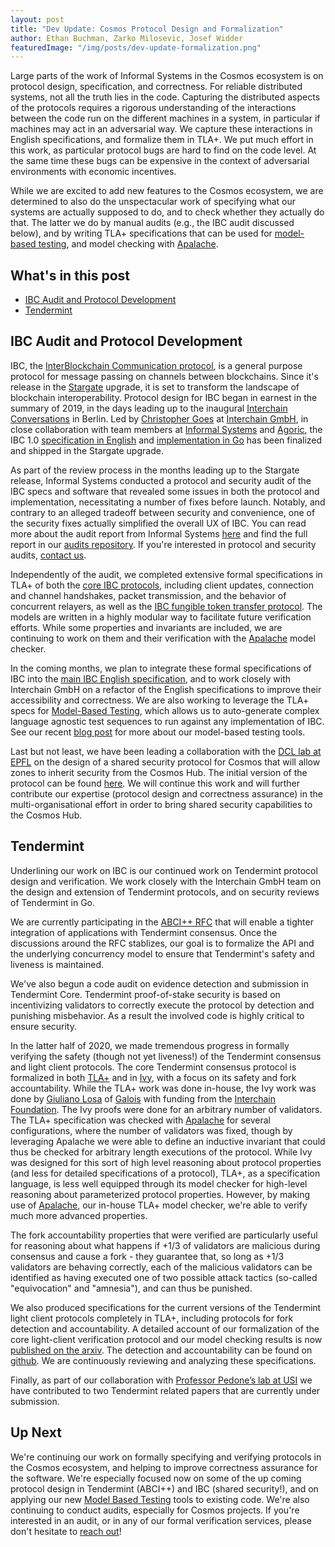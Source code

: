 ```yaml
---
layout: post
title: "Dev Update: Cosmos Protocol Design and Formalization"
author: Ethan Buchman, Zarko Milosevic, Josef Widder
featuredImage: "/img/posts/dev-update-formalization.png"
---
```



Large parts of the work of Informal Systems in the Cosmos ecosystem is on protocol design, specification,
and correctness. For reliable distributed systems, not all the truth lies in the code. Capturing the distributed aspects of the protocols requires a rigorous understanding of the interactions between
the code run on the different machines in a system, in particular if machines may act in an adversarial way. 
We capture these interactions in English specifications, and formalize them in TLA+. We put much effort in this work, as particular protocol bugs are hard to find on the code level. 
At the same time these bugs can be expensive in the context of adversarial environments with economic incentives.

While we are excited to add new features to the Cosmos ecosystem, we are determined to also do the unspectacular work of specifying what our systems are actually supposed to do, and to check whether they actually do that. The latter we do by manual audits (e.g., the IBC audit discussed below), and by writing TLA+ specifications that can be used for
[model-based testing](/2021/03/08/mbt-update), and model checking with [Apalache](/2021/03/08/apalache-update/).

## What's in this post

- [IBC Audit and Protocol Development](#ibc-audit-and-protocol-development)
- [Tendermint](#tendermint)

## IBC Audit and Protocol Development

IBC, the 
[InterBlockchain Communication protocol](https://cosmos.network/ibc), 
is a general purpose protocol
for message passing on channels between blockchains. Since it's release in the
[Stargate](http://stargate.cosmos.network/) upgrade, 
it is set to transform the landscape of blockchain interoperability.
Protocol design for IBC began in earnest in the summary of 2019, in the days leading up to the inaugural 
[Interchain
Conversations](https://www.youtube.com/playlist?list=PLdQIb0qr3pnC26093WyCfom9bQtVuTxCW) in Berlin. 
Led by 
[Christopher Goes](https://twitter.com/cwgoes?lang=en) at 
[Interchain GmbH](http://interchain.berlin/), 
in close collaboration with team members at 
[Informal Systems](http://informal.systems/)
and [Agoric](https://agoric.com/),
the IBC 1.0 
[specification in English](https://github.com/cosmos/ics) 
and 
[implementation in Go](https://github.com/cosmos/cosmos-sdk/tree/master/x/ibc) 
has been finalized and shipped in the Stargate upgrade.

As part of the review process in the months leading up to the Stargate release, 
Informal Systems conducted a protocol and security audit of the IBC specs and
software that revealed some issues in both the protocol and implementation, 
necessitating a number of fixes before launch. 
Notably, and contrary to an alleged tradeoff between security and convenience,
one of the security fixes actually simplified the overall UX of IBC.
You can read more about the audit report from Informal Systems
[here](https://twitter.com/informalinc/status/1351940252617814017)
and find the full report in our [audits
repository](https://github.com/informalsystems/audits/blob/main/IBC2020/report.pdf).
If you're interested in protocol and security audits, 
[contact us](mailto:hello@informal.systems).

Independently of the audit, we completed extensive formal specifications in TLA+ of both the 
[core IBC protocols](https://github.com/informalsystems/ibc-rs/tree/master/docs/spec/tla), 
including client updates, connection and channel handshakes, packet transmission, 
and the behavior of concurrent relayers,
as well as the 
[IBC fungible token transfer protocol](https://github.com/informalsystems/ibc-rs/tree/master/docs/spec/tla/fungible-token-transfer). 
The models are written in a highly modular way to facilitate future verification efforts. 
While some properties and invariants are included, we are continuing to work on them and
their verification with the [Apalache](http://apalache.informal.systems/) model checker.

In the coming months, we plan to integrate these formal specifications of IBC
into the [main IBC English specification](http://github.com/cosmos/ics), 
and to work closely with Interchain
GmbH on a refactor of the English specifications to improve their accessibility
and correctness. We are also working to leverage the TLA+ specs for 
[Model-Based Testing](/2021/03/08/mbt-update), which allows us to auto-generate complex language agnostic test sequences 
to run against any implementation of IBC. See our recent 
[blog post](/2021/03/08/mbt-update) for more about our model-based testing
tools.

Last but not least, we have been leading a collaboration with the [DCL lab at EPFL](https://dcl.epfl.ch/site/) on the design of a shared security protocol for Cosmos that will allow zones to inherit security from the Cosmos Hub. The initial version of the protocol can be found [here](https://github.com/informalsystems/cross-chain-validation/blob/main/spec/valset-update-protocol.md). We will continue this work and will further contribute our expertise (protocol design and correctness assurance) in the multi-organisational effort in order to bring shared security capabilities to the Cosmos Hub.

## Tendermint

Underlining our work on IBC is our continued work on Tendermint protocol design
and verification. We work closely with the Interchain GmbH team on the design
and extension of Tendermint protocols, and on security reviews of Tendermint in
Go.

We are currently participating in the [ABCI++ RFC](https://github.com/tendermint/spec/pull/254) that will enable a tighter integration of applications with Tendermint consensus. Once the discussions around the RFC stablizes, our goal is to formalize the API and the underlying concurrency model to ensure that Tendermint's safety and liveness is maintained.

We've also begun a code audit on evidence detection and submission in Tendermint Core. Tendermint proof-of-stake security is based on incentivizing validators to correctly execute the protocol by detection and punishing misbehavior. As a result the involved code is highly critical to ensure security.

In the latter half of 2020, we made tremendous progress in formally
verifying the safety (though not yet liveness!) of the Tendermint consensus and light client protocols. 
The core Tendermint consensus protocol is formalized in both
[TLA+](https://github.com/tendermint/spec/tree/2f590a6/rust-spec/tendermint-accountability)
and in 
[Ivy](https://github.com/tendermint/spec/tree/66e9106/ivy-proofs), 
with a focus on its safety and fork accountability.
While the TLA+ work was done in-house, the Ivy work was done by [Giuliano Losa](https://www.losa.fr/) of [Galois](https://galois.com/)
with funding from the [Interchain Foundation](http://interchain.io/). 
The Ivy proofs were done for an arbitrary number of validators. 
The TLA+ specification was checked with [Apalache](https://apalache.informal.systems/) for several configurations, where the number of validators was fixed,
though by leveraging Apalache we were able to define an inductive invariant that
could thus be checked for arbitrary length executions of the protocol.
While Ivy was designed for this sort of high level reasoning about protocol properties (and
less for detailed specifications of a protocol), TLA+, as a specification
language, is less well equipped through its model checker for high-level reasoning 
about parameterized protocol properties. However, by making use of [Apalache](http://apalache.informal.systems/), our
in-house TLA+ model checker, we're able to verify much more advanced properties.

The fork accountability properties that were verified are particularly useful for reasoning about
what happens if +1/3 of validators are malicious during consensus and cause a fork - they
guarantee that, so long as +1/3 validators are behaving correctly, 
each of the malicious validators can be identified as having executed one of two 
possible attack tactics (so-called "equivocation" and "amnesia"), and can thus 
be punished.

We also produced specifications for the current versions of the Tendermint light client 
protocols completely in TLA+,
including protocols for fork detection and accountability. A detailed account of our
formalization of the core light-client verification
protocol and our model checking results is now 
[published on the arxiv](https://arxiv.org/abs/2010.07031). The detection and 
accountability can be found on 
[github](https://github.com/tendermint/spec/tree/master/spec/light-client).
We are continuously reviewing and analyzing these specifications.


Finally, as part of our collaboration with [Professor Pedone’s lab at USI](https://www.inf.usi.ch/faculty/pedone/) we have contributed to two Tendermint related papers that are currently under submission. 

## Up Next

We're continuing our work on formally specifying and verifying protocols in the
Cosmos ecosystem, and helping to improve correctness assurance for the software.
We're especially focused now on some of the up coming protocol design in Tendermint
(ABCI++) and IBC (shared security!), and on applying our new [Model Based
Testing](/2021/03/08/mbt-update) tools to existing code. We're also continuing
to conduct audits, especially for Cosmos projects. If you're interested in an
audit, or in any of our formal verification services, please don't hesitate to [reach out](mailto:hello@informal.systems)!
